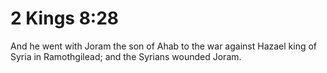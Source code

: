 # 2 Kings 8:28

And he went with Joram the son of Ahab to the war against Hazael king of Syria in Ramothgilead; and the Syrians wounded Joram.